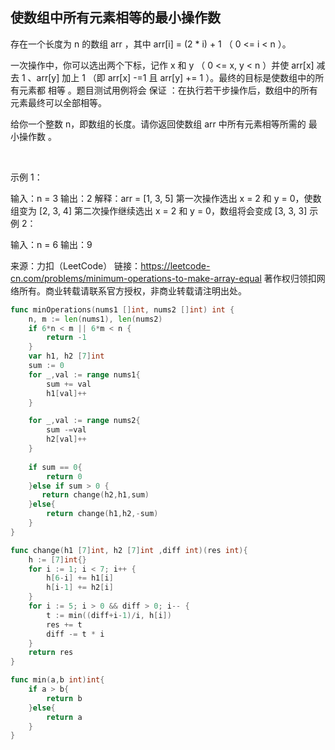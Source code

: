 ## 使数组中所有元素相等的最小操作数

存在一个长度为 n 的数组 arr ，其中 arr[i] = (2 * i) + 1 （ 0 <= i < n ）。

一次操作中，你可以选出两个下标，记作 x 和 y （ 0 <= x, y < n ）并使 arr[x] 减去 1 、arr[y] 加上 1 （即 arr[x] -=1 且 arr[y] += 1 ）。最终的目标是使数组中的所有元素都 相等 。题目测试用例将会 保证 ：在执行若干步操作后，数组中的所有元素最终可以全部相等。

给你一个整数 n，即数组的长度。请你返回使数组 arr 中所有元素相等所需的 最小操作数 。

 

示例 1：

输入：n = 3
输出：2
解释：arr = [1, 3, 5]
第一次操作选出 x = 2 和 y = 0，使数组变为 [2, 3, 4]
第二次操作继续选出 x = 2 和 y = 0，数组将会变成 [3, 3, 3]
示例 2：

输入：n = 6
输出：9

来源：力扣（LeetCode）
链接：https://leetcode-cn.com/problems/minimum-operations-to-make-array-equal
著作权归领扣网络所有。商业转载请联系官方授权，非商业转载请注明出处。

```go
func minOperations(nums1 []int, nums2 []int) int {
    n, m := len(nums1), len(nums2)
    if 6*n < m || 6*m < n {
        return -1
    }
    var h1, h2 [7]int
    sum := 0
    for _,val := range nums1{
        sum += val
        h1[val]++
    }

    for _,val := range nums2{
        sum -=val
        h2[val]++
    }
    
    if sum == 0{
        return 0
    }else if sum > 0 {
       return change(h2,h1,sum)
    }else{
        return change(h1,h2,-sum)
    }
}

func change(h1 [7]int, h2 [7]int ,diff int)(res int){
    h := [7]int{}
    for i := 1; i < 7; i++ {
        h[6-i] += h1[i]
        h[i-1] += h2[i]
    }
    for i := 5; i > 0 && diff > 0; i-- {
        t := min((diff+i-1)/i, h[i])
        res += t
        diff -= t * i
    }
    return res
}

func min(a,b int)int{
    if a > b{
        return b
    }else{
        return a
    }
}

```
